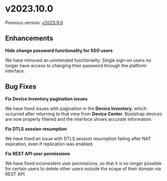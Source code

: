# v2023.10.0

Previous version: [v2023.9.0](v2023.9.0.md)

## Enhancements

**Hide change password functionality for SSO users**    

We have removed an unintended functionality. Single sign-on users no longer have access to changing their password through the platform interface.

## Bug Fixes

**Fix Device Inventory pagination issues**     

We have fixed issues with pagination in the **Device Inventory**, which occurred after returning to that view from **Device Center**. Bootstrap devices are now properly filtered and the interface shows accurate information.

**Fix DTLS session resumption**  

We have fixed an issue with DTLS session resumption failing after NAT expiration, even if replication was enabled.

**Fix REST API user permissions**     
 
We have fixed inconsistent user permissions, so that it is no longer possible for certain users to delete other users outside the scope of their domain via REST API.